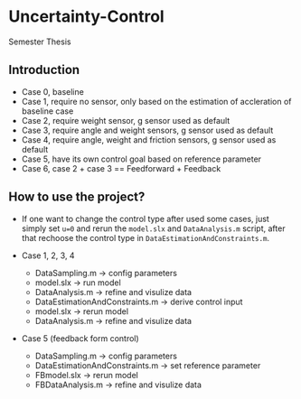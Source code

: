 # Uncertainty-Control
Semester Thesis

## Introduction
- Case 0, baseline
- Case 1, require no sensor, only based on the estimation of accleration of baseline case
- Case 2, require weight sensor, g sensor used as default
- Case 3, require angle and weight sensors, g sensor used as default
- Case 4, require angle, weight and friction sensors, g sensor used as default
- Case 5, have its own control goal based on reference parameter
- Case 6, case 2 + case 3 == Feedforward + Feedback

## How to use the project?
- If one want to change the control type after used some cases, just simply set `u=0` 
and rerun the `model.slx` and `DataAnalysis.m` script, after that rechoose the control type 
in `DataEstimationAndConstraints.m`.

- Case 1, 2, 3, 4
    - DataSampling.m                    -> config parameters 
    - model.slx                         -> run model
    - DataAnalysis.m                    -> refine and visulize data 
    - DataEstimationAndConstraints.m    -> derive control input
    - model.slx                         -> rerun model
    - DataAnalysis.m                    -> refine and visulize data 

- Case 5 (feedback form control)
    - DataSampling.m                    -> config parameters 
    - DataEstimationAndConstraints.m    -> set reference parameter
    - FBmodel.slx                         -> rerun model
    - FBDataAnalysis.m                    -> refine and visulize data 